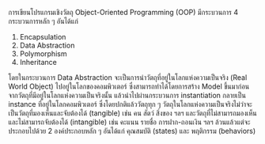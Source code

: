 การเขียนโปรแกรมเชิงวัตถุ Object-Oriented Programming (OOP) มีกระบวนการ 4 กระบวนการหลัก ๆ อันได้แก่
1. Encapsulation
2. Data Abstraction
3. Polymorphism
4. Inheritance

โดยในกระบวนการ Data Abstraction จะเป็นการนำวัตถุที่อยู่ในโลกแห่งความเป็นจริง (Real World Object) ไปอยู่ในโลกของคอมพิวเตอร์
ซึ่งสามารถทำได้โดยการสร้าง Model ขึ้นมาก่อนจากวัตถุที่มีอยู่ในโลกแห่งความเป็นจริงนั้น แล้วนำไปผ่านกระบวนการ instantiation กลายเป็น instance ที่อยู่ในโลกคอมพิวเตอร์ 
ซึ่งโดยปกติแล้ววัตถุทุก ๆ วัตถุในโลกแห่งความเป็นจริงไม่ว่าจะเป็นวัตถุที่มองเห็นและจับต้องได้ (tangible) เช่น คน สัตว์ สิ่งของ ฯลฯ 
และวัตถุที่ไม่สามารถมองเห็นและไม่สามารถจับต้องได้ (intangible) เช่น คะแนน รายชื่อ การฝาก-ถอนเงิน ฯลฯ 
ล้วนแล้วแต่จะประกอบไปด้วย 2 องค์ประกอบหลัก ๆ อันได้แก่ คุณสมบัติ (states) และ พฤติกรรม (behaviors)